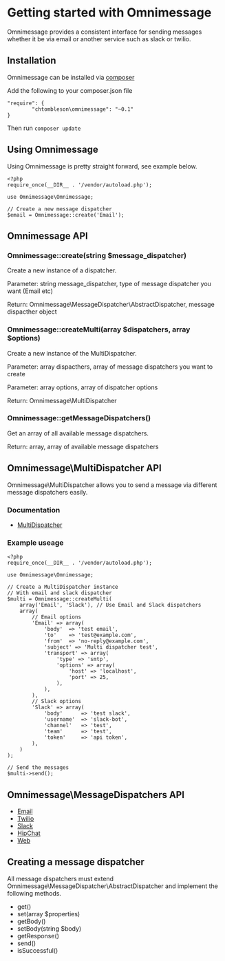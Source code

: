 # Getting started with Omnimessage

Omnimessage provides a consistent interface for sending messages
whether it be via email or another service such as slack or twilio.

## Installation

Omnimessage can be installed via [composer](http://getcomposer.org)

Add the following to your composer.json file

    "require": {
            "chtombleson\omnimessage": "~0.1"
    }

Then run `composer update`

## Using Omnimessage

Using Omnimessage is pretty straight forward, see example below.

    <?php
    require_once(__DIR__ . '/vendor/autoload.php');

    use Omnimessage\Omnimessage;

    // Create a new message dispatcher
    $email = Omnimessage::create('Email');

## Omnimessage API

### Omnimessage::create(string $message_dispatcher)

Create a new instance of a dispatcher.

Parameter: string message_dispatcher, type of message dispatcher you want (Email etc)

Return: Omnimessage\MessageDispatcher\AbstractDispatcher, message dispacther object

### Omnimessage::createMulti(array $dispatchers, array $options)

Create a new instance of the MultiDispatcher.

Parameter: array dispacthers, array of message dispatchers you want to create

Parameter: array options, array of dispatcher options

Return: Omnimessage\MultiDispatcher

### Omnimessage::getMessageDispatchers()

Get an array of all available message dispatchers.

Return: array, array of available message dispatchers

## Omnimessage\MultiDispatcher API

Omnimessage\MultiDispatcher allows you to send a message via
different message dispatchers easily.

### Documentation

  * [MultiDispatcher](https://github.com/chtombleson/omnimessage/blob/master/docs/multidispatcher.md)

### Example useage

    <?php
    require_once(__DIR__ . '/vendor/autoload.php');

    use Omnimessage\Omnimessage;

    // Create a MultiDispatcher instance
    // With email and slack dispatcher
    $multi = Omnimessage::createMulti(
        array('Email', 'Slack'), // Use Email and Slack dispatchers
        array(
            // Email options
            'Email' => array(
                'body'  => 'test email',
                'to'    => 'test@example.com',
                'from'  => 'no-reply@example.com',
                'subject' => 'Multi dispatcher test',
                'transport' => array(
                    'type' => 'smtp',
                    'options' => array(
                        'host' => 'localhost',
                        'port' => 25,
                    ),
                ),
            ),
            // Slack options
            'Slack' => array(
                'body'      => 'test slack',
                'username'  => 'slack-bot',
                'channel'   => 'test',
                'team'      => 'test',
                'token'     => 'api token',
            ),
        )
    );

    // Send the messages
    $multi->send();


## Omnimessage\MessageDispatchers API

  * [Email](https://github.com/chtombleson/omnimessage/blob/master/docs/email.md)
  * [Twilio](https://github.com/chtombleson/omnimessage/blob/master/docs/twilio.md)
  * [Slack](https://github.com/chtombleson/omnimessage/blob/master/docs/slack.md)
  * [HipChat](https://github.com/chtombleson/omnimessage/blob/master/docs/hipchat.md)
  * [Web](https://github.com/chtombleson/omnimessage/blob/master/docs/web.md)

## Creating a message dispatcher

All message dispatchers must extend Omnimessage\MessageDispatcher\AbstractDispatcher
and implement the following methods.

  * get()
  * set(array $properties)
  * getBody()
  * setBody(string $body)
  * getResponse()
  * send()
  * isSuccessful()

